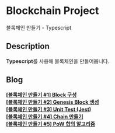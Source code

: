 # Blockchain Project
블록체인 만들기 - Typescript

## Description
**Typescript**를 사용해 블록체인을 만들어봅니다. 

## Blog 
 [**[블록체인 만들기 #1] Block 구성**](https://about-tech.tistory.com/entry/%EB%B8%94%EB%A1%9D%EC%B2%B4%EC%9D%B8-%EB%A7%8C%EB%93%A4%EA%B8%B0-1-Block-%EA%B5%AC%EC%84%B1-Typescript)  
 [**[블록체인 만들기 #2] Genesis Block 생성**](https://about-tech.tistory.com/entry/%EB%B8%94%EB%A1%9D%EC%B2%B4%EC%9D%B8-%EB%A7%8C%EB%93%A4%EA%B8%B0-2-Genesis-Block-%EC%83%9D%EC%84%B1-Typescript)  
 [**[블록체인 만들기 #3] Unit Test (Jest)**](https://about-tech.tistory.com/entry/%EB%B8%94%EB%A1%9D%EC%B2%B4%EC%9D%B8-%EB%A7%8C%EB%93%A4%EA%B8%B0-3-Unit-Test-Jest)  
 [**[블록체인 만들기 #4] Chain 만들기**](https://about-tech.tistory.com/entry/%EB%B8%94%EB%A1%9D%EC%B2%B4%EC%9D%B8-%EB%A7%8C%EB%93%A4%EA%B8%B0-4-Chain-%EB%A7%8C%EB%93%A4%EA%B8%B0)  
 [**[블록체인 만들기 #5] PoW 합의 알고리즘**](https://about-tech.tistory.com/entry/%EB%B8%94%EB%A1%9D%EC%B2%B4%EC%9D%B8-%EB%A7%8C%EB%93%A4%EA%B8%B0-5-PoW-%ED%95%A9%EC%9D%98-%EC%95%8C%EA%B3%A0%EB%A6%AC%EC%A6%98)
 
